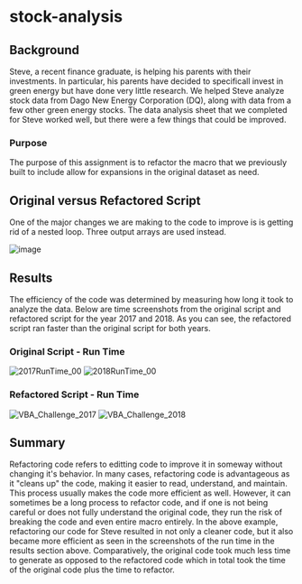 # stock-analysis
## Background
Steve, a recent finance graduate, is helping his parents with their investments. In particular, his parents have decided to specificall invest in green energy but have done very little research. We helped Steve analyze stock data from Dago New Energy Corporation (DQ), along with data from a few other green energy stocks. The data analysis sheet that we completed for Steve worked well, but there were a few things that could be improved. 

### Purpose
The purpose of this assignment is to refactor the macro that we previously built to include allow for expansions in the original dataset as need. 

## Original versus Refactored Script
One of the major changes we are making to the code to improve is is getting rid of a nested loop. Three output arrays are used instead. 

![image](https://user-images.githubusercontent.com/105028515/174450469-bbf484a0-b2a2-43e2-85ff-13b9683c47dc.png)

## Results
The efficiency of the code was determined by measuring how long it took to analyze the data. Below are time screenshots from the original script and refactored script for the year 2017 and 2018. As you can see, the refactored script ran faster than the original script for both years.

### Original Script - Run Time
![2017RunTime_00](https://user-images.githubusercontent.com/105028515/174449916-49982ea4-26f1-45f0-8c5a-165ea25ac3eb.png)
![2018RunTime_00](https://user-images.githubusercontent.com/105028515/174449920-cb03267f-b8bd-4bf5-8822-20e6c83b9a59.png)

### Refactored Script - Run Time
![VBA_Challenge_2017](https://user-images.githubusercontent.com/105028515/174449896-7b96af74-4e35-4e5b-ae12-c64f4f70bb10.png)
![VBA_Challenge_2018](https://user-images.githubusercontent.com/105028515/174449908-a55abc04-393b-425c-8958-3bc7c0c8fdb7.png)

## Summary
Refactoring code refers to editting code to improve it in someway without changing it's behavior. In many cases, refactoring code is advantageous as it "cleans up" the code, making it easier to read, understand, and maintain. This process usually makes the code more efficient as well. However, it can sometimes be a long process to refactor code, and if one is not being careful or does not fully understand the original code, they run the risk of breaking the code and even entire macro entirely. In the above example, refactoring our code for Steve resulted in not only a cleaner code, but it also became more efficient as seen in the screenshots of the run time in the results section above. Comparatively, the original code took much less time to generate as opposed to the refactored code which in total took the time of the original code plus the time to refactor. 
